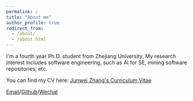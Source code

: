 ```yaml
---
permalink: /
title: "About me"
author_profile: true
redirect_from: 
  - /about/
  - /about.html
---
```


I'm a fourth year Ph.D. student from Zhejiang University, My research interest includes software engineering, such as AI for SE, mining software repositories, etc.

You can find my CV here: [Junwei Zhang's Curriculum Vitae](../assets/Curriculum_Vitae.pdf)

[Email](mailto:jw.zhang@zju.edu.cn)/[Github](https://github.com/0411tony)/[Wechat](../images/wechat.jpg)
